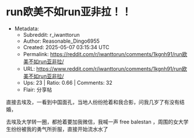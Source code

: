# run欧美不如run亚非拉！！

- Metadata:
  - Subreddit: r_iwanttorun
  - Author: Reasonable_Dingo6955
  - Created: 2025-05-07 03:15:34 UTC
  - Permalink: https://reddit.com/r/iwanttorun/comments/1kgnh91/run欧美不如run亚非拉/
  - URL: https://www.reddit.com/r/iwanttorun/comments/1kgnh91/run欧美不如run亚非拉/
  - Ups: 23 | Ratio: 0.66 | Comments: 32
  - Flair: 分享帖


直接去埃及，一看到中国面孔，当地人纷纷抢着和我合影，问我几岁了有没有结婚，

去埃及大学转一圈，都抢着要加我微信，我喊一声 free balestan
，周围的女大学生纷纷被我的勇气所折服，直接开始流水水了

